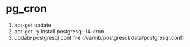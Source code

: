 # pg_cron
1. apt-get update
2. apt-get -y install postgresql-14-cron
3. update postgresql.conf file (/var/lib/postgresql/data/postgresql.conf)